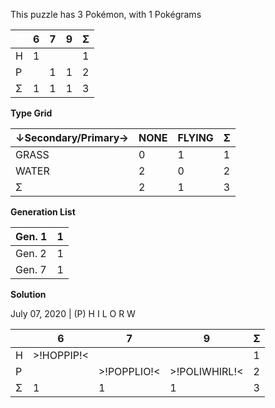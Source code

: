 This puzzle has 3 Pokémon, with 1 Pokégrams

|  | 6 | 7 | 9 | Σ |
| --- | --- | --- | --- | --- |
| H | 1 |  |  | 1 |
| P |  | 1 | 1 | 2 |
| Σ | 1 | 1 | 1 | 3 |

**Type Grid**

| ↓Secondary/Primary→ | NONE | FLYING | Σ |
| ------------------- | ---- | ------ | --- |
| GRASS | 0 | 1 | 1 |
| WATER | 2 | 0 | 2 |
| Σ | 2 | 1 | 3 |

**Generation List**

| Gen. 1 | 1 |
| ------ | --- |
| Gen. 2 | 1 |
| Gen. 7 | 1 |

**Solution**

July 07, 2020 | (P) H I L O R W

|  | 6 | 7 | 9 | Σ |
| --- | --- | --- | --- | --- |
| H | >!HOPPIP!< |  |  | 1 |
| P |  | >!POPPLIO!< | >!POLIWHIRL!< | 2 |
| Σ | 1 | 1 | 1 | 3 |